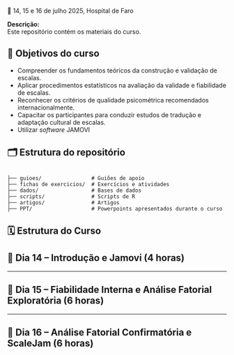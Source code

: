  📘 14, 15 e 16 de julho 2025, Hospital de Faro

**Descrição:**  
Este repositório contém os materiais do curso.

## 🎯 Objetivos do curso

- Compreender os fundamentos teóricos da construção e validação de escalas.
- Aplicar procedimentos estatísticos na avaliação da validade e fiabilidade de escalas.
- Reconhecer os critérios de qualidade psicométrica recomendados internacionalmente.
- Capacitar os participantes para conduzir estudos de tradução e adaptação cultural de escalas.
- Utilizar _software_ JAMOVI

## 🗂 Estrutura do repositório

```plaintext

├── guioes/                # Guiões de apoio 
├── fichas de exercicios/  # Exercícios e atividades
├── dados/                 # Bases de dados 
├── scripts/               # Scripts de R 
├── artigos/               # Artigos
├── PPT/                   # Powerpoints apresentados durante o curso
```

## 🗓️ Estrutura do Curso

## 📅 Dia 14 – Introdução e Jamovi (4 horas)

---

## 📅 Dia 15 – Fiabilidade Interna e Análise Fatorial Exploratória (6 horas)

---

## 📅 Dia 16 – Análise Fatorial Confirmatória e ScaleJam  (6 horas)





